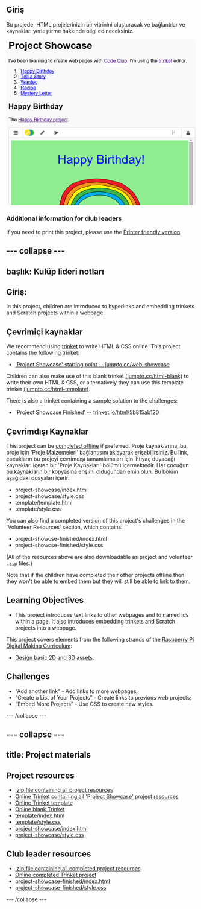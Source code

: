 ## Giriş

Bu projede, HTML projelerinizin bir vitrinini oluşturacak ve bağlantılar ve kaynakları yerleştirme hakkında bilgi edineceksiniz.

![screenshot](images/showcase-intro.png)

### Additional information for club leaders

If you need to print this project, please use the [Printer friendly version](https://projects.raspberrypi.org/en/projects/project-showcase/print).

## \--- collapse \---

## başlık: Kulüp lideri notları

## Giriş:

In this project, children are introduced to hyperlinks and embedding trinkets and Scratch projects within a webpage.

## Çevrimiçi kaynaklar

We recommend using [trinket](https://trinket.io/) to write HTML & CSS online. This project contains the following trinket:

* ['Project Showcase' starting point -- jumpto.cc/web-showcase](http://jumpto.cc/web-showcase)

Children can also make use of this blank trinket [(jumpto.cc/html-blank)](http://jumpto.cc/html-blank) to write their own HTML & CSS, or alternatively they can use this template trinket [(jumpto.cc/html-template)](http://jumpto.cc/html-template).

There is also a trinket containing a sample solution to the challenges:

* ['Project Showcase Finished' -- trinket.io/html/5b815ab120](https://trinket.io/html/5b815ab120)

## Çevrimdışı Kaynaklar

This project can be [completed offline](https://rpf.io/html-offline) if preferred. Proje kaynaklarına, bu proje için 'Proje Malzemeleri' bağlantısını tıklayarak erişebilirsiniz. Bu link, çocukların bu projeyi çevrimdışı tamamlamaları için ihtiyaç duyacağı kaynakları içeren bir 'Proje Kaynakları' bölümü içermektedir. Her çocuğun bu kaynakların bir kopyasına erişimi olduğundan emin olun. Bu bölüm aşağıdaki dosyaları içerir:

* project-showcase/index.html
* project-showcase/style.css
* template/template.html
* template/style.css

You can also find a completed version of this project's challenges in the 'Volunteer Resources' section, which contains:

* project-showcse-finished/index.html
* project-showcse-finished/style.css

(All of the resources above are also downloadable as project and volunteer `.zip` files.)

Note that if the children have completed their other projects offline then they won't be able to embed them but they will still be able to link to them.

## Learning Objectives

* This project introduces text links to other webpages and to named ids within a page. It also introduces embedding trinkets and Scratch projects into a webpage. 

This project covers elements from the following strands of the [Raspberry Pi Digital Making Curriculum](http://rpf.io/curriculum):

* [Design basic 2D and 3D assets](https://www.raspberrypi.org/curriculum/design/creator).

## Challenges

* “Add another link” - Add links to more webpages;
* “Create a List of Your Projects” - Create links to previous web projects;
* “Embed More Projects” - Use CSS to create new styles.

\--- /collapse \---

## \--- collapse \---

## title: Project materials

## Project resources

* [.zip file containing all project resources](https://rpf.io/p/en/project-showcase-go)
* [Online Trinket containing all 'Project Showcase' project resources](http://jumpto.cc/web-showcase)
* [Online Trinket template](http://jumpto.cc/trinket-template)
* [Online blank Trinket](http://jumpto.cc/trinket-blank)
* [template/index.html](resources/template-index.html)
* [template/style.css](resources/template-style.css)
* [project-showcase/index.html](resources/project-showcase-index.html)
* [project-showcase/style.css](resources/project-showcase-style.css)

## Club leader resources

* [.zip file containing all completed project resources](https://rpf.io/p/en/project-showcase-go)
* [Online completed Trinket project](https://trinket.io/html/1d4d4c5ce1)
* [project-showcase-finished/index.html](resources/project-showcase-finished-index.html)
* [project-showcase-finished/style.css](resources/project-showcase-finished-style.css)

\--- /collapse \---